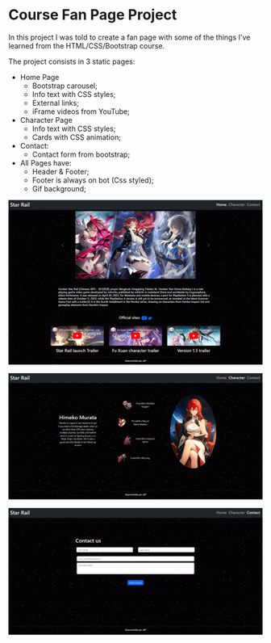 # Course Fan Page Project

In this project I was told to create a fan page with some of the things I've learned from the HTML/CSS/Bootstrap course.

The project consists in 3 static pages:
* Home Page
    - Bootstrap carousel;
    - Info text with CSS styles;
    - External links;
    - iFrame videos from YouTube;
* Character Page
    - Info text with CSS styles;
    - Cards with CSS animation;
* Contact:
  - Contact form from bootstrap;
* All Pages have:
  - Header & Footer;
  - Footer is always on bot (Css styled);
  - Gif background;

![HomePage](assets/HomePage.png)

![CharacterPage](assets/CharacterPage.png)

![ContactPage](assets/ContactPage.png)